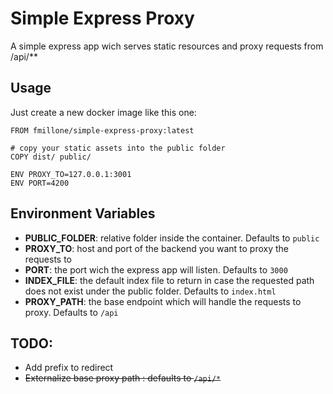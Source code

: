# Simple Express Proxy
A simple express app wich serves static resources and proxy requests from /api/**

## Usage
Just create a new docker image like this one:
 ```
FROM fmillone/simple-express-proxy:latest

# copy your static assets into the public folder
COPY dist/ public/

ENV PROXY_TO=127.0.0.1:3001
ENV PORT=4200

```

## Environment Variables

* **PUBLIC_FOLDER**: relative folder inside the container. Defaults to `public`
* **PROXY_TO**: host and port of the backend you want to proxy the requests to
* **PORT**: the port wich the express app will listen. Defaults to `3000`
* **INDEX_FILE**: the default index file to return in case the requested path does not exist under the public folder. Defaults to `index.html`
* **PROXY_PATH**: the base endpoint which will handle the requests to proxy. Defaults to `/api`

## TODO:

* Add prefix to redirect 
* ~~Externalize base proxy path : defaults to `/api/*`~~